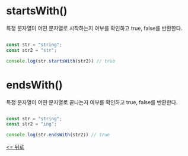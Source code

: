 # startsWith()

특정 문자열이 어떤 문자열로 시작하는지 여부를 확인하고 true, false를 반환한다.


```js

const str = "string";
const str2 = "str";

console.log(str.startsWith(str2)) // true

```

# endsWith()

특정 문자열이 어떤 문자열로 끝나는지 여부를 확인하고 true, false를 반환한다.

```js

const str = "string";
const str2 = "ing";

console.log(str.endsWith(str2)) // true

```


[<= 뒤로](JSindex.md)